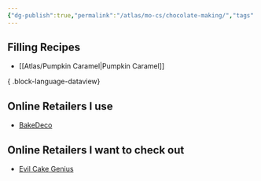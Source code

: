 ```yaml
---
{"dg-publish":true,"permalink":"/atlas/mo-cs/chocolate-making/","tags":["📍"]}
---
```


## Filling Recipes
- [[Atlas/Pumpkin Caramel\|Pumpkin Caramel]]

{ .block-language-dataview}
## Online Retailers I use
- [BakeDeco](https://www.bakedeco.com/)

## Online Retailers I want to check out
- [Evil Cake Genius](https://evilcakegenius.com/)